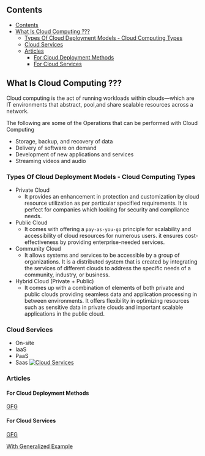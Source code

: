 <!--
  Author: omteja04
  Created on: 21-06-2024 10:14:56
  Description: CloudComputingBasics
-->

## Contents

- [Contents](#contents)
- [What Is Cloud Computing ???](#what-is-cloud-computing-)
  - [Types Of Cloud Deployment Models - Cloud Computing Types](#types-of-cloud-deployment-models---cloud-computing-types)
  - [Cloud Services](#cloud-services)
  - [Articles](#articles)
    - [For Cloud Deployment Methods](#for-cloud-deployment-methods)
    - [For Cloud Services](#for-cloud-services)

## What Is Cloud Computing ???

Cloud computing is the act of running workloads within clouds—which are IT environments that abstract, pool,and share scalable resources across a network.

The following are some of the Operations that can be performed with Cloud Computing

- Storage, backup, and recovery of data
- Delivery of software on demand
- Development of new applications and services
- Streaming videos and audio

### <a name="">Types Of Cloud Deployment Models - Cloud Computing Types</a>

- Private Cloud
  - It provides an enhancement in protection and customization by cloud resource utilization as per particular specified requirements. It is perfect for companies which looking for security and compliance needs.
- Public Cloud
  - It comes with offering a `pay-as-you-go` principle for scalability and accessibility of cloud resources for numerous users. it ensures cost-effectiveness by providing enterprise-needed services.
- Community Cloud
  - It allows systems and services to be accessible by a group of organizations. It is a distributed system that is created by integrating the services of different clouds to address the specific needs of a community, industry, or business.
- Hybrid Cloud (Private + Public)
  - It comes up with a combination of elements of both private and public clouds providing seamless data and application processing in between environments. It offers flexibility in optimizing resources such as sensitive data in private clouds and important scalable applications in the public cloud.

### <a name="cloud-services">Cloud Services</a>

- On-site
- IaaS
- PaaS
- Saas
  <a href="https://www.geeksforgeeks.org/difference-between-iaas-paas-and-saas/">
  <img src="https://www.redhat.com/rhdc/managed-files/iaas-paas-saas-diagram5.1-1638x1046.png" alt="Cloud Services" ></a>

### Articles

#### For Cloud Deployment Methods

[GFG](https://www.geeksforgeeks.org/cloud-deployment-models/)

#### For Cloud Services

[GFG](https://www.geeksforgeeks.org/difference-between-iaas-paas-and-saas/)

[With Generalized Example](https://learn.rumie.org/jR/bytes/learn-the-basics-of-cloud-computing-in-3-minutes/?msclkid=e6b6ee5e3f4b1cb7696a882b3b5f0d03&utm_source=bing&utm_medium=cpc&utm_campaign=RumieLearn-Bytes%20%28non-NA%29&utm_term=cloud%20computing&utm_content=TS%20-%20Computing%20In%20Cloud%20Computing)
